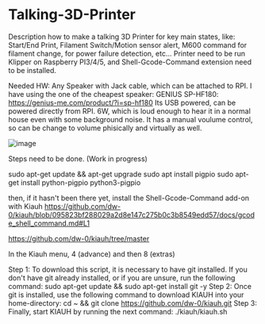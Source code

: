 # Talking-3D-Printer
Description how to make a talking 3D Printer for key main states, like: Start/End Print, Filament Switch/Motion sensor alert, M600 command for filament change, for power failure detection, etc...
Printer need to be run Klipper on Raspberry PI3/4/5, and Shell-Gcode-Command extension need to be installed.




Needed HW: Any Speaker with Jack cable, which can be attached to RPI.
I have using the one of the cheapest speaker: GENIUS SP-HF180: https://genius-me.com/product/?i=sp-hf180
Its USB powered, can be powered directly from RPI.
6W, which is loud enough to hear it in a normal house even with some background noise.
It has a manual voulume control, so can be change to volume phisically and virtually as well. 

![image](https://github.com/Kislac/Talking-3D-Printer/assets/34631881/cc2c26cd-0c3b-46d0-8994-e2fc9a0a26f0)



Steps need to be done. (Work in progress)

sudo apt-get update && apt-get upgrade
sudo apt install pigpio
sudo apt-get install python-pigpio python3-pigpio

then, if it hasn't been there yet, install the Shell-Gcode-Command add-on with Kiauh
https://github.com/dw-0/kiauh/blob/095823bf288029a2d8e147c275b0c3b8549edd57/docs/gcode_shell_command.md#L1

https://github.com/dw-0/kiauh/tree/master

In the Kiauh menu, 4 (advance) and then 8 (extras)





Step 1:
To download this script, it is necessary to have git installed. If you don't have git already installed, or if you are unsure, run the following command:
sudo apt-get update && sudo apt-get install git -y
Step 2:
Once git is installed, use the following command to download KIAUH into your home-directory:
cd ~ && git clone https://github.com/dw-0/kiauh.git
Step 3:
Finally, start KIAUH by running the next command:
./kiauh/kiauh.sh
